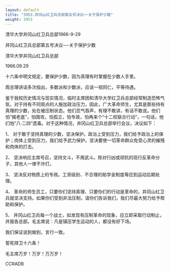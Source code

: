 ```yaml
---
layout: default
title: "3953.井冈山红卫兵总部第五号决议──关于保护少数"
weight: 3953
---
```


清华大学井冈山红卫兵总部1966-9-29

井冈山红卫兵总部第五号决议──关于保护少数

清华大学井冈山红卫兵总部

1966.09.29

十六条中明文规定，要保护少数，因为真理有时掌握在少数人手里。

周总理讲话多次指出，多数派和少数派，应该一视同仁，平等待遇。

鉴于我校历史情况与现实情况，临时主席团和清华大学红卫兵总部经常制造恐怖气氛，对于持有不同观点的人施加政治压力，因此，广大革命师生，尤其是那些持有真理的少数，处在被压制状态。他们忍气吞声，有理不敢讲，有话不敢说。他们怕“揭老底”，怕围攻，怕孤立，怕专政，怕再来个“十二校联合行动”，一句话，他们怕“八·二四”遗毒。对于这种情况，井冈山红卫兵总部举行会议，决议如下：

1、 对于敢于坚持真理的少数，坚决保护。政治上受到压力，我们给予政治上的保护；肉体上受到压力，我们给予武力保护。坚决要使一切革命群众免受心灵的摧残和肉体的打击。

2、 坚决响应主席号召，坚持文斗，不用武斗。除对行凶或顽抗的现行反革命分子，其他人一律不许打。

3、 坚决反对物质上的专政。工资级别、不合理的助学金制度等应到运动后期处理。

4、 革命的师生员工，只要你们坚持真理、只要你们的行动是革命的，井冈山红卫兵就坚决支持。如果你们受到非法压制，请你们告诉我们，我们尽最大努力给予帮助和保护。

5、 井冈山红卫兵每一个战士，如发现有压制革命的现象，应立即采取行动制止，并报告总部。毛主席说：凡是镇压学生运动的人，都没有好下场。

我们保证说到做到，言行一致。

誓死捍卫十六条！

毛主席万岁！万岁！万万岁！

CCRADB

